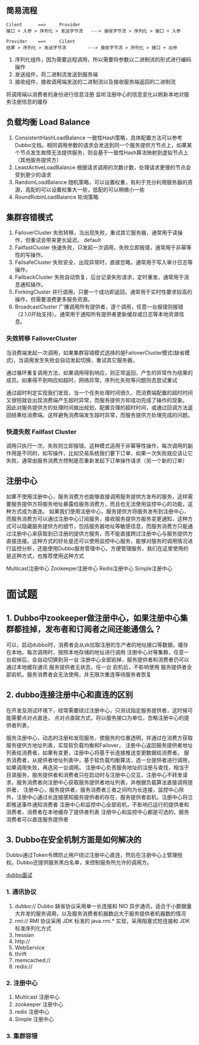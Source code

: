 ## 简易流程

	Cilent		==> 	Provider
	接口 + 入参 > 序列化 > 发送字节流	---> 接收字节流 > 序列化 > 接口 + 入参

	Provider	==> 	Cilent
	结果 > 序列化 > 发送字节流		---> 接收字节流 > 序列化 > 接口 + 出参

1.	序列化组件，因为需要远程调用，所以需要将参数以二进制流的形式进行编码操作
2.	发送组件，将二进制流发送到服务端
3.	接收组件，接收调用端发送的二进制流以及接收服务端返回的二进制流

将调用端以消费者的身份进行信息注册
监听注册中心的信息变化以刷新本地对服务注册信息的缓存

## 负载均衡 Load Balance

1.	ConsistentHashLoadBalance	一致性Hash策略，具体配置方法可以参考Dubbo文档。相同调用参数的请求会发送到同一个服务提供方节点上，如果某个节点发生故障无法提供服务，则会基于一致性Hash算法映射到虚拟节点上（其他服务提供方）
2.	LeastActiveLoadBalance		根据请求调用的次数计数，处理请求更慢的节点会受到更少的请求
3.	RandomLoadBalance			随机策略，可以设置权重，有利于充分利用服务器的资源，高配的可以设置权重大一些，低配的可以稍微小一些
4.	RoundRobinLoadBalance		轮询策略


## 集群容错模式

1.	FailoverCluster		失败转移，当出现失败，重试其它服务器，通常用于读操作，但重试会带来更长延迟。 default
2.	FailfastCluster 	快速失败，只发起一次调用，失败立即报错，通常用于非幂等性的写操作。
3.	FailsafeCluster		失败安全，出现异常时，直接忽略，通常用于写入审计日志等操作。 
4.	FailbackCluster 	失败自动恢复，后台记录失败请求，定时重发，通常用于消息通知操作。
5.	ForkingCluster		并行调用，只要一个成功即返回，通常用于实时性要求较高的操作，但需要浪费更多服务资源。
6.	BroadcastCluster	广播调用所有提供者，逐个调用，任意一台报错则报错（2.1.0开始支持）。通常用于通知所有提供者更新缓存或日志等本地资源信息。


### 失效转移 FailoverCluster 
当消费端发起一次调用，如果集群容错模式选择的是FailoverCluster模式(缺省模式)，当调用发生失败会自动发起切换，重试其它服务器。


通过循环重复调用方法，如果调用得到响应，则正常返回，产生的异常作为结果的成员。如果得不到响应如超时，网络异常，序列化失败等问题则去尝试重试

通过超时判定实现我们发现，当一个任务处理时间很久，而消费端配置的超时时间又很短就会出现消费端产生超时异常，而服务提供方却成功完成了操作的现象。
因此对服务提供方的处理时间做出规划，配置合理的超时时间，或通过回调方法返回结果给消费端。这样避免消费端发生超时异常，而服务提供方处理完成的问题。

### 快速失败 Failfast Cluster
调用只执行一次，失败则立即报错。这种模式适用于非幂等性操作，每次调用的副作用是不同的，如写操作，比如交易系统我们要下订单，如果一次失败就应该让它失败，通常由服务消费方控制是否重新发起下订单操作请求（另一个新的订单）



## 注册中心
如果不使用注册中心，服务消费方也能够直接调用服务提供方发布的服务，这样需要服务提供方将服务地址暴露给服务消费方，而且也无法使用监控中心的功能，这种方式成为直连。
如果我们使用注册中心，服务提供方将服务发布到注册中心，而服务消费方可以通过注册中心订阅服务，接收服务提供方服务变更通知，这种方式可以隐藏服务提供方的细节，包括服务器地址等敏感信息，而服务消费方只能通过注册中心来获取到已注册的提供方服务，而不能直接跨过注册中心与服务提供方直接连接。这种方式的好处是还可以使用监控中心服务，能够对服务的调用情况进行监控分析，还能使用Dubbo服务管理中心，方便管理服务，我们在这里使用的是这种方式，也推荐使用这种方式

Multicast注册中心
Zookeeper注册中心
Redis注册中心
Simple注册中心


# 面试题

## 1. Dubbo中zookeeper做注册中心，如果注册中心集群都挂掉，发布者和订阅者之间还能通信么？ 

可以，启动dubbo时，消费者会从zk拉取注册的生产者的地址接口等数据，缓存在本地。每次调用时，按照本地存储的地址进行调用
注册中心对等集群，任意一台宕掉后，会自动切换到另一台 
注册中心全部宕掉，服务提供者和消费者仍可以通过本地缓存通讯 
服务提供者无状态，任一台 宕机后，不影响使用 
服务提供者全部宕机，服务消费者会无法使用，并无限次重连等待服务者恢复 
## 2. dubbo连接注册中心和直连的区别 
在开发及测试环境下，经常需要绕过注册中心，只测试指定服务提供者，这时候可能需要点对点直连， 
点对点直联方式，将以服务接口为单位，忽略注册中心的提供者列表，

服务注册中心，动态的注册和发现服务，使服务的位置透明，并通过在消费方获取服务提供方地址列表，实现软负载均衡和Failover， 注册中心返回服务提供者地址列表给消费者，如果有变更，注册中心将基于长连接推送变更数据给消费者。 
服务消费者，从提供者地址列表中，基于软负载均衡算法，选一台提供者进行调用，如果调用失败，再选另一台调用。
注册中心负责服务地址的注册与查找，相当于目录服务，服务提供者和消费者只在启动时与注册中心交互，注册中心不转发请求，服务消费者向注册中心获取服务提供者地址列表，并根据负载算法直接调用提供者，
注册中心，服务提供者，服务消费者三者之间均为长连接，监控中心除外，注册中心通过长连接感知服务提供者的存在，服务提供者宕机，注册中心将立即推送事件通知消费者 
注册中心和监控中心全部宕机，不影响已运行的提供者和消费者，消费者在本地缓存了提供者列表 
注册中心和监控中心都是可选的，服务消费者可以直连服务提供者

## 3. Dubbo在安全机制方面是如何解决的 
Dubbo通过Token令牌防止用户绕过注册中心直连，然后在注册中心上管理授权。Dubbo还提供服务黑白名单，来控制服务所允许的调用方。



[dubbo面试](http://www.njszjw.gov.cn/jrjd/02017082114135.html "title") 
### 1. 通讯协议
1.  dubbo://    Dubbo 缺省协议采用单一长连接和 NIO 异步通讯，适合于小数据量大并发的服务调用，以及服务消费者机器数远大于服务提供者机器数的情况
2.  rmi://      RMI 协议采用 JDK 标准的 java.rmi.* 实现，采用阻塞式短连接和 JDK 标准序列化方式
3.  hessian
4.  http://
5.  WebService
6.  thrift
7.  memcached://
8.  redis://

### 2. 注册中心
1.  Multicast 注册中心
2.  zookeeper 注册中心
3.  redis 注册中心
4.  Simple 注册中心

### 3. 集群容错

